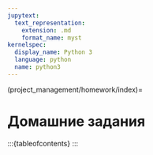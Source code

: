 ```yaml
---
jupytext:
  text_representation:
    extension: .md
    format_name: myst
kernelspec:
  display_name: Python 3
  language: python
  name: python3
---
```


(project_management/homework/index)=
# Домашние задания

:::{tableofcontents}
:::
